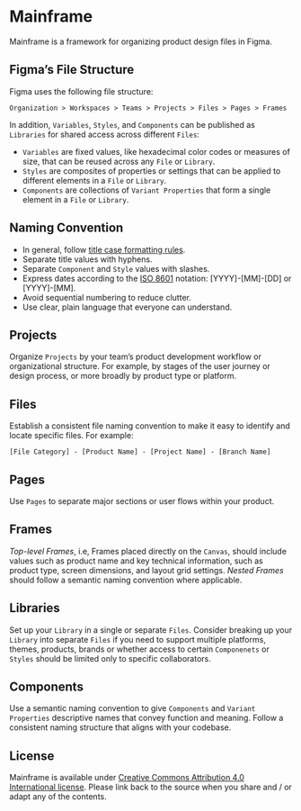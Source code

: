 # Mainframe

Mainframe is a framework for organizing product design files in Figma. 

## Figma’s File Structure

Figma uses the following file structure:

```
Organization > Workspaces > Teams > Projects > Files > Pages > Frames
```

In addition, `Variables`, `Styles`, and `Components` can be published as `Libraries` for shared access across different `Files`:

* `Variables` are fixed values, like hexadecimal color codes or measures of size, that can be reused across any `File` or `Library`.
* `Styles` are composites of properties or settings that can be applied to different elements in a `File` or `Library`.
* `Components` are collections of `Variant Properties` that form a single element in a `File` or `Library`.

## Naming Convention

* In general, follow [title case formatting rules](https://en.wikipedia.org/wiki/Title_case).
* Separate title values with hyphens.
* Separate `Component` and `Style` values with slashes.
* Express dates according to the [ISO 8601](https://www.iso.org/iso-8601-date-and-time-format.html) notation: [YYYY]-[MM]-[DD] or [YYYY]-[MM].
* Avoid sequential numbering to reduce clutter.
* Use clear, plain language that everyone can understand.

## Projects

Organize `Projects` by your team’s product development workflow or organizational structure. For example, by stages of the user journey or design process, or more broadly by product type or platform.

## Files

Establish a consistent file naming convention to make it easy to identify and locate specific files. For example:

```
[File Category] - [Product Name] - [Project Name] - [Branch Name]
```

## Pages

Use `Pages` to separate major sections or user flows within your product. 

## Frames

_Top-level Frames_, i.e, Frames placed directly on the `Canvas`, should include values such as product name and key technical information, such as product type, screen dimensions, and layout grid settings. _Nested Frames_ should follow a semantic naming convention where applicable.

## Libraries
Set up your `Library` in a single or separate `Files`. Consider breaking up your `Library` into separate `Files` if you need to support multiple platforms, themes, products, brands or whether access to certain `Componenets` or `Styles` should be limited only to specific collaborators.

## Components

Use a semantic naming convention to give `Components` and `Variant Properties` descriptive names that convey function and meaning. Follow a consistent naming structure that aligns with your codebase.

## License

Mainframe is available under [Creative Commons Attribution 4.0 International license](https://creativecommons.org/licenses/by/4.0/). Please link back to the source when you share and / or adapt any of the contents.

